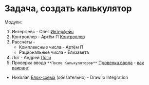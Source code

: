 # Задача, создать калькулятор

Модули:

1. Интерфейс - Олег [Интерфейс](Interface.py)
2. Контроллер - Артём П [Контроллер](Controller.py)
3. Рассчёты - 
    * Комплексные числа - Артём П 
    * Рациональные числа - Елизавета 
4. Лог - Андрей [Логи](log.py)
5. Проверка ввода `**После Калькуляторов**` [Проверка ввода](input_test.py) - [как ваирант](Penschii_A_Functions.py)

* Николая [Блок-схема](Scheme.drawio) (обязательно) - Draw.io Integration

